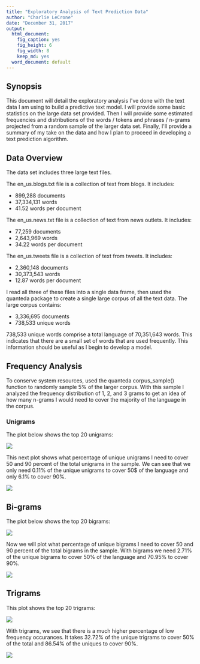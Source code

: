 ```yaml
---
title: "Exploratory Analysis of Text Prediction Data"
author: "Charlie LeCrone"
date: "December 31, 2017"
output:
  html_document:
    fig_caption: yes
    fig_height: 6
    fig_width: 8
    keep_md: yes
  word_document: default
---
```




## Synopsis

This document will detail the exploratory analysis I've done with the text data I am using to build a predictive text model.  I will provide some basic statistics on the large data set provided.  Then I will provide some estimated frequencies and distributions of the words / tokens and phrases / n-grams projected from a random sample of the larger data set.  Finally, I'll provide a summary of my take on the data and how I plan to proceed in developing a text prediction algorithm. 



## Data Overview

The data set includes three large text files.

The en_us.blogs.txt file is a collection of text from blogs.  It includes:

- 899,288 documents
- 37,334,131 words
- 41.52 words per document

The en_us.news.txt file is a collection of text from news outlets.  It includes:

- 77,259 documents
- 2,643,969 words
- 34.22 words per document

The en_us.tweets file is a collection of text from tweets.  It includes:

- 2,360,148 documents
- 30,373,543 words
- 12.87 words per document

I read all three of these files into a single data frame, then used the quanteda package to create a single large corpus of all the text data.  The large corpus contains:

- 3,336,695 documents
- 738,533 unique words

738,533 unique words comprise a total language of 70,351,643 words.  This indicates that there are a small set of words that are used frequently.  This information should be useful as I begin to develop a model.

## Frequency Analysis



To conserve system resources, used the quanteda corpus_sample() function to randomly sample 5% of the larger corpus.  With this sample I analyzed the frequency distribution of 1, 2, and 3 grams to get an idea of how many n-grams I would need to cover the majority of the language in the corpus.

### Unigrams

The plot below shows the top 20 unigrams:

![](Columns1.png)


This next plot shows what percentage of unique unigrams I need to cover 50 and 90 percent of the total unigrams in the sample.  We can see that we only need 0.11% of the unique unigrams to cover 50$ of the language and only 6.1% to cover 90%.

![](plot1.png)

## Bi-grams

The plot below shows the top 20 bigrams:

![](Columns2.png)

Now we will plot what percentage of unique bigrams I need to cover 50 and 90 percent of the total bigrams in the sample.  With bigrams we need 2.71% of the unique bigrams to cover 50% of the language and 70.95% to cover 90%.

![](plot2.png)

## Trigrams

This plot shows the top 20 trigrams:

![](Columns3.png)

With trigrams, we see that there is a much higher percentage of low frequency occurances.  It takes 32.72% of the unique trigrams to cover 50% of the total and 86.54% of the uniques to cover 90%.  

![](plot3.png)









